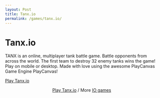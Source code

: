```yaml
---
layout: Post
title: Tanx.io
permalink: /games/tanx.io/
---
```

<head>
<link rel="stylesheet" type="text/css" href="games.css">
</head>
<h1> Tanx.io</h1>
<p>TANX is an online, multiplayer tank battle game. Battle opponents from across the world. The first team to destroy 32 enemy tanks wins the game! Play on mobile or desktop. Made with love using the awesome PlayCanvas Game Engine PlayCanvas!</p>
<!-- Place this code where you'd like the game to appear -->
<div class="miniclip-game-embed" data-game-name="tanxio" data-theme="0" data-width="1100" data-height="700" data-language="en">
<a href="http://www.miniclip.com/games/tanxio/">Play Tanx.io</a>
</div>
<p style="text-align:center;"><a href="http://www.miniclip.com/games/tanxio/" target="_blank">Play Tanx.io</a>
/ More <a href="http://www.miniclip.com/games/genre-1320/" target="_blank">IO games</a></p>

<!-- Insert this code before your </body> tag -->
<script src="//static.miniclipcdn.com/js/game-embed.js"></script>
